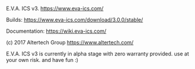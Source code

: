E.V.A. ICS v3. https://www.eva-ics.com/

Builds: https://www.eva-ics.com/download/3.0.0/stable/

Documentation: https://wiki.eva-ics.com/

(c) 2017 Altertech Group https://www.altertech.com/

E.V.A. ICS v3 is currently in alpha stage with zero warranty provided. use at your own risk. and have fun :)

